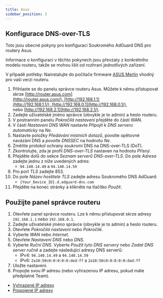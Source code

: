 ```yaml
---
title: Asus
sidebar_position: 3
---
```


## Konfigurace DNS-over-TLS

Toto jsou obecné pokyny pro konfiguraci Soukromého AdGuard DNS pro routery Asus.

Informace o konfiguraci v těchto pokynech jsou převzaty z konkrétního modelu routeru, takže se mohou lišit od rozhraní jednotlivých zařízení.

V případě potřeby: Nainstalujte do počítače firmware [ASUS Merlin](https://www.asuswrt-merlin.net/download) vhodný pro vaši verzi routeru.

1. Přihlaste se do panelu správce routeru Asus. Můžete k němu přistupovat skrze [http://router.asus.com](http://router.asus.com/), [http://192.168.1.1](http://192.168.1.1/), [http://192.168.0.1](http://192.168.0.1/), nebo [http://192.168.2.1](http://192.168.2.1/).
2. Zadejte uživatelské jméno správce (obvykle je to admin) a heslo routeru.
3. V postranním panelu _Pokročilá nastavení_ přejděte do části WAN.
4. V části _Nastavení DNS WAN_ nastavte _Připojit k DNS serveru automaticky_ na _Ne_.
5. Nastavte položky _Předávání místních dotazů_, povolte opětovné navázání DNS a _povolte DNSSEC_ na hodnotu _Ne_.
6. Změňte protokol ochrany soukromí DNS na DNS-over-TLS (DoT).
7. Zkontrolujte, zda je profil _DNS-over-TLS_ nastaven na hodnotu _Přísný_.
8. Přejděte dolů do sekce _Seznam serverů DNS-over-TLS_. Do pole _Adresa_ zadejte jednu z níže uvedených adres:
   - `94.140.14.49` a `94.140.14.59`
9. Pro port _TLS_ zadejte 853.
10. Do pole _Název hostitele TLS_ zadejte adresu Soukromého DNS AdGuard:
    - `{Your_Device_ID}.d.adguard-dns.com`
11. Přejděte na konec stránky a klikněte na tlačítko _Použít_.

## Použijte panel správce routeru

1. Otevřete panel správce routeru. Lze k němu přistupovat skrze adresy `192.168.1.1` nebo `192.168.0.1`.
2. Zadejte uživatelské jméno správce (obvykle je to admin) a heslo routeru.
3. Otevřete _Pokročilá nastavení_ nebo _Pokročilé_.
4. Vyberte _WAN_ nebo _Internet_.
5. Otevřete _Nastavení DNS_ nebo _DNS_.
6. Vyberte _Ruční DNS_. Vyberte _Použít tyto DNS servery_ nebo _Zadat DNS server ručně_ a zadejte následující adresy DNS serverů:
   - IPv4: `94.140.14.49` a `94.140.14.59`
   - IPv6: `2a10:50c0:0:0:0:0:ded:ff` a `2a10:50c0:0:0:0:0:dad:ff`
7. Uložte nastavení.
8. Propojte svou IP adresu (nebo vyhrazenou IP adresu, pokud máte předplatné Team).

- [Vyhrazené IP adresy](/private-dns/connect-devices/other-options/dedicated-ip.md)
- [Propojené IP adresy](/private-dns/connect-devices/other-options/linked-ip.md)
